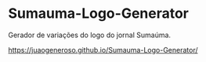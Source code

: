 # Sumauma-Logo-Generator
Gerador de variações do logo do jornal Sumaúma.

https://juaogeneroso.github.io/Sumauma-Logo-Generator/
